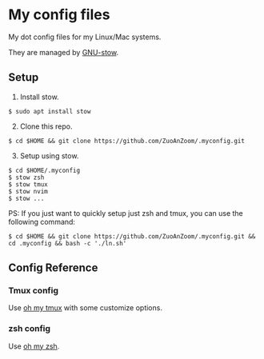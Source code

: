 # My config files


My dot config files for my Linux/Mac systems.

They are managed by [GNU-stow](https://www.gnu.org/software/stow/).


## Setup

1. Install stow.
```shell
$ sudo apt install stow
```

2. Clone this repo.
```shell
$ cd $HOME && git clone https://github.com/ZuoAnZoom/.myconfig.git
```

3. Setup using stow.
```shell
$ cd $HOME/.myconfig
$ stow zsh
$ stow tmux
$ stow nvim
$ stow ...
```


PS: If you just want to quickly setup just zsh and tmux, you can use the following command:
```shell
$ cd $HOME && git clone https://github.com/ZuoAnZoom/.myconfig.git && cd .myconfig && bash -c './ln.sh'
```


## Config Reference

### Tmux config
Use [oh my tmux](https://github.com/gpakosz/.tmux) with some customize options.


### zsh config
Use [oh my zsh](https://ohmyz.sh).
